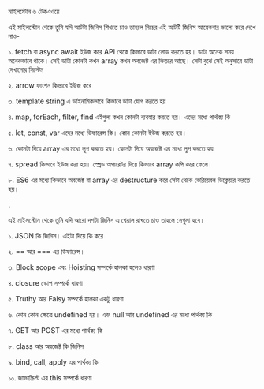 মাইলস্টোন ৬ টেকএওয়ে  

এই মাইলস্টোন থেকে তুমি যদি আটটা জিনিস শিখতে চাও তাহলে নিচের এই আটটি জিনিস আরেকবার ভালো করে দেখে নাও- 

১. fetch বা async await ইউজ করে API থেকে কিভাবে ডাটা লোড করতে হয়। ডাটা অনেক সময় অনেকভাবে থাকে। সেই ডাটা কোনটা কখন array কখন অবজেক্ট এর ভিতরে আছে। সেটা বুঝে সেই অনুসারে ডাটা দেখানোর সিস্টেম 

২. arrow ফাংশন কিভাবে ইউজ করে 

৩. template string এ ডাইনামিকভাবে কিভাবে ডাটা যোগ করতে হয় 

৪. map, forEach, filter, find এইগুলা কখন কোনটা ব্যবহার করতে হয়। এদের মধ্যে পার্থক্য কি

৫. let, const, var এদের মধ্যে ডিফারেন্স কি। কোন কোনটা ইউজ করতে হয়। 

৬. কোনটা দিয়ে array এর মধ্যে লুপ করতে হয়। কোনটা দিয়ে অবজেক্ট এর মধ্যে লুপ করতে হয়  

৭. spread কিভাবে ইউজ করা হয়। স্প্রেড অপারেটর দিয়ে কিভাবে array কপি করে ফেলে।  

৮. ES6 এর মধ্যে কিভাবে অবজেক্ট বা array এর destructure করে সেটা থেকে ভেরিয়েবল ডিক্লেয়ার করতে হয়। 



.



এই মাইলস্টোন থেকে তুমি যদি আরো দশটা জিনিস এ খেয়াল রাখতে চাও তাহলে সেগুলা হবে। 

১. JSON কি জিনিস। এইটা দিয়ে কি করে 

২. == আর === এর ডিফারেন্স। 

৩. Block scope এবং Hoisting সম্পর্কে হালকা হলেও ধারণা 

৪. closure স্কোপ সম্পর্কে ধারণা 

৫. Truthy আর Falsy সম্পর্কে হালকা একটু ধারণা 

৬. কোন কোন ক্ষেত্রে undefined হয়। এবং null আর undefined এর মধ্যে পার্থক্য কি 

৭. GET আর POST এর মধ্যে পার্থক্য কি

৮. class আর অবজেক্ট কি জিনিস 

৯. bind, call, apply এর পার্থক্য কি 

১০. জাভাস্ক্রিপ্ট এর this সম্পর্কে ধারণা


